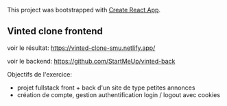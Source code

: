 This project was bootstrapped with [Create React App](https://github.com/facebook/create-react-app).

## Vinted clone frontend

voir le résultat: https://vinted-clone-smu.netlify.app/

voir le backend: https://github.com/StartMeUp/vinted-back

Objectifs de l'exercice:
- projet fullstack front + back d'un site de type petites annonces
- création de compte, gestion authentification login / logout avec cookies
